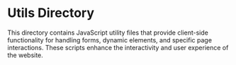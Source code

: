 # Utils Directory

This directory contains JavaScript utility files that provide client-side functionality for handling forms, dynamic elements, and specific page interactions. These scripts enhance the interactivity and user experience of the website.
